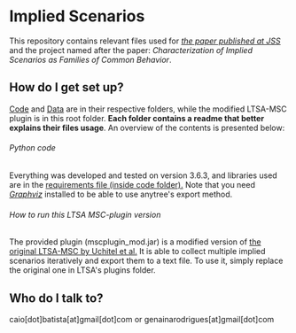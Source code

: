 # Implied Scenarios

This repository contains relevant files used for [_the paper published at JSS_](https://doi.org/10.1016/j.jss.2019.110425) and the project named after the paper: _Characterization of Implied Scenarios as Families of Common Behavior_.

## How do I get set up?

[Code](code/) and [Data](data/) are in their respective folders, while the modified LTSA-MSC plugin is in this root folder. **Each folder contains a readme that better explains their files usage**. An overview of the contents is presented below:

###### Python code
Everything was developed and tested on version 3.6.3, and libraries used are in the [requirements file (inside code folder).](code/requirements.txt) Note that you need [_Graphviz_](https://www.graphviz.org) installed to be able to use anytree's export method.

###### How to run this LTSA MSC-plugin version
The provided plugin (mscplugin_mod.jar) is a modified version of [the original LTSA-MSC by Uchitel et al.](https://www.doc.ic.ac.uk/ltsa/msc/)
It is able to collect multiple implied scenarios iteratively and export them to a text file.
To use it, simply replace the original one in LTSA's plugins folder.


## Who do I talk to?

caio[dot]batista[at]gmail[dot]com or genainarodrigues[at]gmail[dot]com

